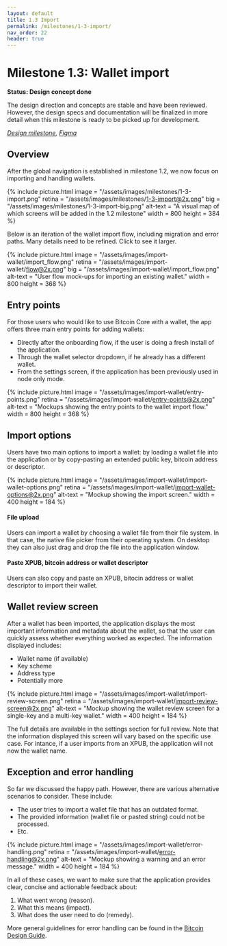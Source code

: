 ```yaml
---
layout: default
title: 1.3 Import
permalink: /milestones/1-3-import/
nav_order: 22
header: true
---
```


# Milestone 1.3: Wallet import

**Status: Design concept done**

The design direction and concepts are stable and have been reviewed. However, the design specs and documentation will be finalized in more detail when this milestone is ready to be picked up for development.

_[Design milestone](https://github.com/BitcoinDesign/Bitcoin-Core-App/milestone/3), [Figma](https://www.figma.com/file/ek8w3n3upbluw5UL2lGhRx/Bitcoin-Core-App-Design?type=design&node-id=7516%3A13169&mode=design&t=sZSBHpOLLJmoMf57-1)_

## Overview

After the global navigation is established in milestone 1.2, we now focus on importing and handling wallets.

{% include picture.html
	image = "/assets/images/milestones/1-3-import.png"
	retina = "/assets/images/milestones/1-3-import@2x.png"
	big = "/assets/images/milestones/1-3-import-big.png"
	alt-text = "A visual map of which screens will be added in the 1.2 milestone"
	width = 800
	height = 384
%}

Below is an iteration of the wallet import flow, including migration and error paths. Many details need to be refined. Click to see it larger.

{% include picture.html
	image = "/assets/images/import-wallet/import_flow.png"
	retina = "/assets/images/import-wallet/flow@2x.png"
	big = "/assets/images/import-wallet/import_flow.png"
	alt-text = "User flow mock-ups for importing an existing wallet."
	width = 800
	height = 368
%}

## Entry points

For those users who would like to use Bitcoin Core with a wallet, the app offers three main entry points for adding wallets:

- Directly after the onboarding flow, if the user is doing a fresh install of the application.
- Through the wallet selector dropdown, if he already has a different wallet. 
- From the settings screen, if the application has been previously used in node only mode. 

{% include picture.html
	image = "/assets/images/import-wallet/entry-points.png"
	retina = "/assets/images/import-wallet/entry-points@2x.png"
	alt-text = "Mockups showing the entry points to the wallet import flow."
	width = 800
	height = 368
%}


## Import options

Users have two main options to import a wallet: by loading a wallet file into the application or by copy-pasting an extended public key, bitcoin address or descriptor.

{% include picture.html
	image = "/assets/images/import-wallet/import-wallet-options.png"
	retina = "/assets/images/import-wallet/import-wallet-options@2x.png"
	alt-text = "Mockup showing the import screen."
	width = 400
	height = 184
%}

#### File upload

Users can import a wallet by choosing a wallet file from their file system. In that case, the native file picker from their operating system. On desktop they can also just drag and drop the file into the application window. 

#### Paste XPUB, bitcoin address or wallet descriptor

Users can also copy and paste an XPUB, bitocin address or wallet descriptor to import their wallet.


## Wallet review screen

After a wallet has been imported, the application displays the most important information and metadata about the wallet, so that the user can quickly assess whether everything worked as expected. The information displayed includes: 

- Wallet name (if available)
- Key scheme
- Address type
- Potentially more

{% include picture.html
	image = "/assets/images/import-wallet/import-review-screen.png"
	retina = "/assets/images/import-wallet/import-review-screen@2x.png"
	alt-text = "Mockup showing the wallet review screen for a single-key and a multi-key wallet."
	width = 400
	height = 184
%}

The full details are available in the settings section for full review. Note that the information displayed this screen will vary based on the specific use case. For intance, if a user imports from an XPUB, the application will not now the wallet name.

## Exception and error handling

So far we discussed the happy path. However, there are various alternative scenarios to consider. These include:

- The user tries to import a wallet file that has an outdated format.
- The provided information (wallet file or pasted string) could not be processed.
- Etc.

{% include picture.html
	image = "/assets/images/import-wallet/error-handling.png"
	retina = "/assets/images/import-wallet/error-handling@2x.png"
	alt-text = "Mockup showing a warning and an error message."
	width = 400
	height = 184
%}

In all of these cases, we want to make sure that the application provides clear, concise and actionable feedback about:
1. What went wrong (reason).
2. What this means (impact).
3. What does the user need to do (remedy).

More general guidelines for error handling can be found in the [Bitcoin Design Guide](https://bitcoin.design/guide/daily-spending-wallet/sending/#errors).




